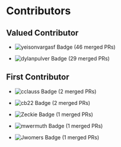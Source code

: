 # Contributors

## Valued Contributor

- ![yeisonvargasf Badge](https://img.shields.io/badge/yeisonvargasf-Valued%20Contributor-brightgreen) (46 merged PRs)

- ![dylanpulver Badge](https://img.shields.io/badge/dylanpulver-Valued%20Contributor-brightgreen) (29 merged PRs)

## First Contributor

- ![cclauss Badge](https://img.shields.io/badge/cclauss-First%20Contributor-brightgreen) (2 merged PRs)

- ![cb22 Badge](https://img.shields.io/badge/cb22-First%20Contributor-brightgreen) (2 merged PRs)

- ![Zeckie Badge](https://img.shields.io/badge/Zeckie-First%20Contributor-brightgreen) (1 merged PRs)

- ![mwermuth Badge](https://img.shields.io/badge/mwermuth-First%20Contributor-brightgreen) (1 merged PRs)

- ![Jwomers Badge](https://img.shields.io/badge/Jwomers-First%20Contributor-brightgreen) (1 merged PRs)

